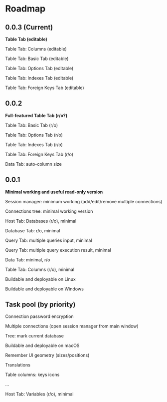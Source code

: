 # Roadmap

## 0.0.3 (Current)

**Table Tab (editable)**

Table Tab: Columns (editable)

Table Tab: Basic Tab (editable)

Table Tab: Options Tab (editable)

Table Tab: Indexes Tab (editable)

Table Tab: Foreign Keys Tab (editable)

## 0.0.2

**Full-featured Table Tab (r/o?)**

Table Tab: Basic Tab (r/o)

Table Tab: Options Tab (r/o)

Table Tab: Indexes Tab (r/o)

Table Tab: Foreign Keys Tab (r/o)

Data Tab: auto-column size

## 0.0.1

**Minimal working and useful read-only version**

Session manager: minimum working (add/edit/remove multiple connections)

Connections tree: minimal working version

Host Tab: Databases (r/o), minimal

Database Tab: r/o, minimal

Query Tab: multiple queries input, minimal

Query Tab: multiple query execution result, minimal

Data Tab: minimal, r/o

Table Tab: Columns (r/o), minimal

Buildable and deployable on Linux

Buildable and deployable on Windows


## Task pool (by priority)

Connection password encryption

Multiple connections (open session manager from main window)

Tree: mark current database

Buildable and deployable on macOS

Remember UI geometry (sizes/positions)

Translations

Table columns: keys icons

...

Host Tab: Variables (r/o), minimal
